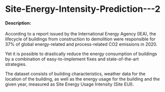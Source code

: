 # Site-Energy-Intensity-Prediction---2




#### Description: 

According to a report issued by the International Energy Agency (IEA), the lifecycle of buildings from construction to demolition were responsible for 37% of global energy-related and process-related CO2 emissions in 2020. 

Yet it is possible to drastically reduce the energy consumption of buildings by a combination of easy-to-implement fixes and state-of-the-art strategies.  

The dataset consists of building characteristics, weather data for the location of the building, as well as the energy usage for the building and the given year, measured as Site Energy Usage Intensity (Site EUI). 

